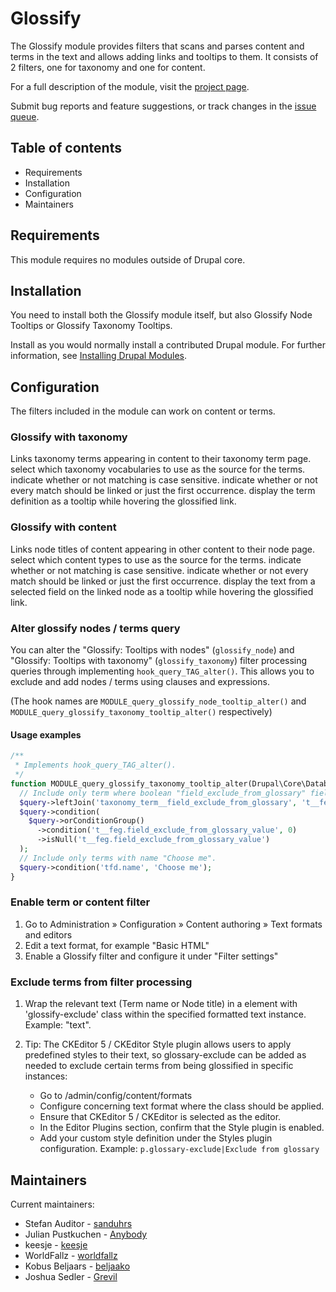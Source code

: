 # Glossify

The Glossify module provides filters that scans and parses content and
terms in the text and allows adding links and tooltips to them.
It consists of 2 filters, one for taxonomy and one for content.

For a full description of the module, visit the
[project page](https://www.drupal.org/project/glossify).

Submit bug reports and feature suggestions, or track changes in the
[issue queue](https://www.drupal.org/project/issues/glossify).


## Table of contents

- Requirements
- Installation
- Configuration
- Maintainers


## Requirements

This module requires no modules outside of Drupal core.


## Installation

You need to install both the Glossify module itself, but also Glossify Node
Tooltips or Glossify Taxonomy Tooltips.

Install as you would normally install a contributed Drupal module. For further
information, see
[Installing Drupal Modules](https://www.drupal.org/docs/extending-drupal/installing-drupal-modules).


## Configuration

The filters included in the module can work on content or terms.

### Glossify with taxonomy

Links taxonomy terms appearing in content to their taxonomy term page.
select which taxonomy vocabularies to use as the source for the terms.
indicate whether or not matching is case sensitive.
indicate whether or not every match should be linked or just the first
occurrence. display the term definition as a tooltip while hovering the
glossified link.

### Glossify with content

Links node titles of content appearing in other content to their node page.
select which content types to use as the source for the terms.
indicate whether or not matching is case sensitive.
indicate whether or not every match should be linked or just the first
occurrence. display the text from a selected field on the linked node as a
tooltip while hovering the glossified link.

### Alter glossify nodes / terms query

You can alter the "Glossify: Tooltips with nodes" (`glossify_node`) and
"Glossify: Tooltips with taxonomy" (`glossify_taxonomy`) filter processing
queries through implementing `hook_query_TAG_alter()`.
This allows you to exclude and add nodes / terms using clauses and expressions.

(The hook names are `MODULE_query_glossify_node_tooltip_alter()` and 
`MODULE_query_glossify_taxonomy_tooltip_alter()` respectively)

#### Usage examples

```php
/**
 * Implements hook_query_TAG_alter().
 */
function MODULE_query_glossify_taxonomy_tooltip_alter(Drupal\Core\Database\Query\AlterableInterface $query) {
  // Include only term where boolean "field_exclude_from_glossary" field is FALSE or not NULL.
  $query->leftJoin('taxonomy_term__field_exclude_from_glossary', 't__feg', 't__feg.entity_id=tfd.tid');
  $query->condition(
    $query->orConditionGroup()
      ->condition('t__feg.field_exclude_from_glossary_value', 0)
      ->isNull('t__feg.field_exclude_from_glossary_value')
  );
  // Include only terms with name "Choose me".
  $query->condition('tfd.name', 'Choose me');
}
```

### Enable term or content filter

1. Go to Administration » Configuration » Content authoring » Text formats
   and editors
2. Edit a text format, for example "Basic HTML"
3. Enable a Glossify filter and configure it under "Filter settings"

### Exclude terms from filter processing

1. Wrap the relevant text (Term name or Node title) in a element with
   'glossify-exclude' class within the specified formatted text instance.
   Example: "<span class="glossify-exclude">text</span>".
2. Tip: The CKEditor 5 / CKEditor Style plugin allows users to apply predefined styles
   to their text, so glossary-exclude can be added as needed to exclude certain
   terms from being glossified in specific instances:

   - Go to /admin/config/content/formats
   - Configure concerning text format where the class should be applied.
   - Ensure that CKEditor 5 / CKEditor is selected as the editor.
   - In the Editor Plugins section, confirm that the Style plugin is enabled.
   - Add your custom style definition under the Styles plugin configuration.
     Example: `p.glossary-exclude|Exclude from glossary`

## Maintainers

Current maintainers:

- Stefan Auditor - [sanduhrs](https://www.drupal.org/u/sanduhrs)
- Julian Pustkuchen - [Anybody](https://www.drupal.org/u/Anybody)
- keesje - [keesje](https://www.drupal.org/u/keesje)
- WorldFallz - [worldfallz](https://www.drupal.org/u/worldfallz) 
- Kobus Beljaars - [beljaako](https://www.drupal.org/u/beljaako)
- Joshua Sedler - [Grevil](https://www.drupal.org/u/Grevil)

